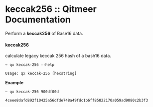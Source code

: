 # keccak256 :: Qitmeer Documentation

Perform a **keccak256** of Base16 data.

#### keccak256 <a href="#keccak256" id="keccak256"></a>

calculate legacy keccak 256 hash of a bash16 data.

```
~ qx keccak-256 --help

Usage: qx keccak-256 [hexstring]
```

**Example**

```
~ qx keccak-256 900df00d

4ceee8dafd892f10425a56dfde748a49fdc1b6ff85822170a059ad9080c2b3f3
```
